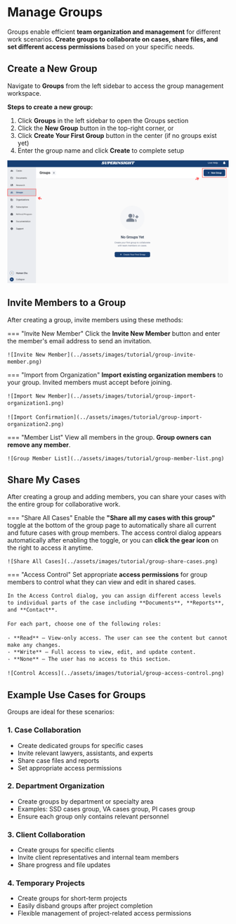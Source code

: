 # Manage Groups

Groups enable efficient **team organization and management** for different work scenarios. **Create groups to collaborate on cases, share files, and set different access permissions** based on your specific needs.

## Create a New Group

Navigate to **Groups** from the left sidebar to access the group management workspace.

**Steps to create a new group:**

1. Click **Groups** in the left sidebar to open the Groups section
2. Click the **New Group** button in the top-right corner, or
3. Click **Create Your First Group** button in the center (if no groups exist yet)
4. Enter the group name and click **Create** to complete setup

![Groups Navigation](../assets/images/tutorial/group-navigator.png)

## Invite Members to a Group

After creating a group, invite members using these methods:

=== "Invite New Member"
    Click the **Invite New Member** button and enter the member's email address to send an invitation.

    ![Invite New Member](../assets/images/tutorial/group-invite-member.png)

=== "Import from Organization"
    **Import existing organization members** to your group. Invited members must accept before joining.

    ![Import New Member](../assets/images/tutorial/group-import-organization1.png)

    ![Import Confirmation](../assets/images/tutorial/group-import-organization2.png)

=== "Member List"
    View all members in the group. **Group owners can remove any member**.

    ![Group Member List](../assets/images/tutorial/group-member-list.png)

## Share My Cases

After creating a group and adding members, you can share your cases with the entire group for collaborative work.

=== "Share All Cases"
    Enable the **"Share all my cases with this group"** toggle at the bottom of the group page to automatically share all current and future cases with group members. The access control dialog appears automatically after enabling the toggle, or you can **click the gear icon** on the right to access it anytime.

    ![Share All Cases](../assets/images/tutorial/group-share-cases.png)

=== "Access Control"
    Set appropriate **access permissions** for group members to control what they can view and edit in shared cases.

    In the Access Control dialog, you can assign different access levels to individual parts of the case including **Documents**, **Reports**, and **Contact**.

    For each part, choose one of the following roles:

    - **Read** – View-only access. The user can see the content but cannot make any changes.
    - **Write** – Full access to view, edit, and update content.
    - **None** – The user has no access to this section.

    ![Control Access](../assets/images/tutorial/group-access-control.png)

## Example Use Cases for Groups

Groups are ideal for these scenarios:

### 1. Case Collaboration
- Create dedicated groups for specific cases
- Invite relevant lawyers, assistants, and experts
- Share case files and reports
- Set appropriate access permissions

### 2. Department Organization
- Create groups by department or specialty area
- Examples: SSD cases group, VA cases group, PI cases group
- Ensure each group only contains relevant personnel

### 3. Client Collaboration
- Create groups for specific clients
- Invite client representatives and internal team members
- Share progress and file updates

### 4. Temporary Projects
- Create groups for short-term projects
- Easily disband groups after project completion
- Flexible management of project-related access permissions

<!--
## Group Permission Management

Group owners can:

=== "Edit Group"
    Click the pencil icon to edit the group name or delete the group.

    ![Edit Group](../assets/images/tutorial/group-edit.png)

=== "Leave Group"
    If you are a group member, click the **Leave** button to leave the group.

    ![Leave Group](../assets/images/tutorial/group-leave.png)

Effective group management improves collaboration efficiency, ensures information security, and provides flexible organizational structures for various work scenarios.
--> 